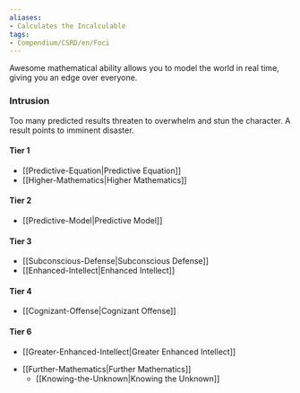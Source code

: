 ```yaml
---  
aliases:  
- Calculates the Incalculable  
tags:  
- Compendium/CSRD/en/Foci  
---
```

  
Awesome mathematical ability allows you to model the world in real time, giving you an edge over everyone.  
 ### Intrusion  
Too many predicted results threaten to overwhelm and stun the character. A result points to imminent disaster.
  
#### Tier 1  
* [[Predictive-Equation|Predictive Equation]]  
* [[Higher-Mathematics|Higher Mathematics]]  
#### Tier 2  
  
* [[Predictive-Model|Predictive Model]]  
#### Tier 3  
  
  - [[Subconscious-Defense|Subconscious Defense]]  
  - [[Enhanced-Intellect|Enhanced Intellect]]  
#### Tier 4  
  
* [[Cognizant-Offense|Cognizant Offense]]  
#### Tier 6  
  
  - [[Greater-Enhanced-Intellect|Greater Enhanced Intellect]]  
* [[Further-Mathematics|Further Mathematics]]  
  - [[Knowing-the-Unknown|Knowing the Unknown]]  
